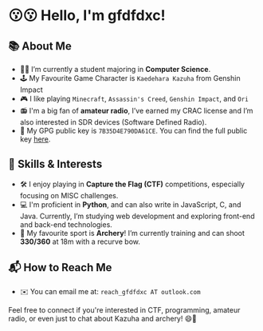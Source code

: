 # 😗😗 Hello, I'm gfdfdxc!

## 📚 About Me
- 👨‍💻  I’m currently a student majoring in **Computer Science**.
- 🕹️ My Favourite Game Character is `Kaedehara Kazuha` from Genshin Impact
- 🎮 I like playing `Minecraft`, `Assassin's Creed`, `Genshin Impact`, and `Ori`
- 📻 I'm a big fan of **amateur radio**, I’ve earned my CRAC license and I’m also interested in SDR devices (Software Defined Radio).
- 🔑 My GPG public key is `7B35D4E790DA61CE`. You can find the full public key [here](https://github.com/gfdfdxc.gpg).

## 🔧 Skills & Interests
- 🛠️  I enjoy playing in **Capture the Flag (CTF)** competitions, especially focusing on MISC challenges.
- 💻 I'm proficient in **Python**, and can also write in JavaScript, C, and Java. Currently, I’m studying web development and exploring front-end and back-end technologies.
- 🏹 My favourite sport is **Archery**! I’m currently training and can shoot **330/360** at 18m with a recurve bow.

## 📬 How to Reach Me
- ✉️ You can email me at: `reach_gfdfdxc AT outlook.com`

Feel free to connect if you're interested in CTF, programming, amateur radio, or even just to chat about Kazuha and archery! 😄🥰
